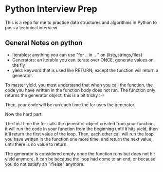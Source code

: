 # Python Interview Prep

This is a repo for me to practice data structures and algorithms in Python to pass a technical interview

## General Notes on python

- Iterables: anything you can use "for .. in .. " on (lists,strings,files)
- Generators: an iterable you can iterate over ONCE, generate values on the fly
- yield: keyword that is used like RETURN, except the function will return a generator.

To master yield, you must understand that when you call the function, the code you have written in the function body does not run. The function only returns the generator object, this is a bit tricky :-)

Then, your code will be run each time the for uses the generator.

Now the hard part:

The first time the for calls the generator object created from your function, it will run the code in your function from the beginning until it hits yield, then it'll return the first value of the loop. Then, each other call will run the loop you have written in the function one more time, and return the next value, until there is no value to return.

The generator is considered empty once the function runs but does not hit yield anymore. It can be because the loop had come to an end, or because you do not satisfy an "if/else" anymore.
